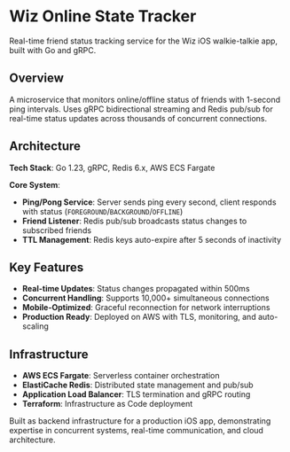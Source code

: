 # Wiz Online State Tracker

Real-time friend status tracking service for the Wiz iOS walkie-talkie app, built with Go and gRPC.

## Overview

A microservice that monitors online/offline status of friends with 1-second ping intervals. Uses gRPC bidirectional streaming and Redis pub/sub for real-time status updates across thousands of concurrent connections.

## Architecture

**Tech Stack**: Go 1.23, gRPC, Redis 6.x, AWS ECS Fargate

**Core System**: 
- **Ping/Pong Service**: Server sends ping every second, client responds with status (`FOREGROUND`/`BACKGROUND`/`OFFLINE`)
- **Friend Listener**: Redis pub/sub broadcasts status changes to subscribed friends
- **TTL Management**: Redis keys auto-expire after 5 seconds of inactivity

## Key Features

- **Real-time Updates**: Status changes propagated within 500ms
- **Concurrent Handling**: Supports 10,000+ simultaneous connections
- **Mobile-Optimized**: Graceful reconnection for network interruptions
- **Production Ready**: Deployed on AWS with TLS, monitoring, and auto-scaling

## Infrastructure

- **AWS ECS Fargate**: Serverless container orchestration
- **ElastiCache Redis**: Distributed state management and pub/sub
- **Application Load Balancer**: TLS termination and gRPC routing
- **Terraform**: Infrastructure as Code deployment

Built as backend infrastructure for a production iOS app, demonstrating expertise in concurrent systems, real-time communication, and cloud architecture.
